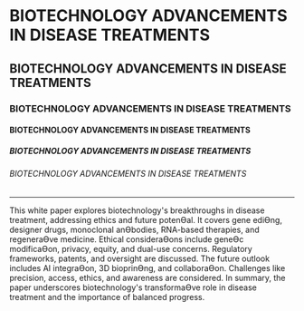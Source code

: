 # BIOTECHNOLOGY ADVANCEMENTS IN DISEASE TREATMENTS
## BIOTECHNOLOGY ADVANCEMENTS IN DISEASE TREATMENTS
### BIOTECHNOLOGY ADVANCEMENTS IN DISEASE TREATMENTS
#### BIOTECHNOLOGY ADVANCEMENTS IN DISEASE TREATMENTS
##### BIOTECHNOLOGY ADVANCEMENTS IN DISEASE TREATMENTS
###### BIOTECHNOLOGY ADVANCEMENTS IN DISEASE TREATMENTS
--------------------------------------------------------
This white paper explores biotechnology's breakthroughs in disease 
treatment, addressing ethics and future potenƟal. It covers gene ediƟng, 
designer drugs, monoclonal anƟbodies, RNA-based therapies, and 
regeneraƟve medicine. Ethical consideraƟons include geneƟc modificaƟon, 
privacy, equity, and dual-use concerns. Regulatory frameworks, patents, and 
oversight are discussed. The future outlook includes AI integraƟon, 3D 
bioprinƟng, and collaboraƟon. Challenges like precision, access, ethics, and 
awareness are considered. In summary, the paper underscores 
biotechnology's transformaƟve role in disease treatment and the importance 
of balanced progress. 

